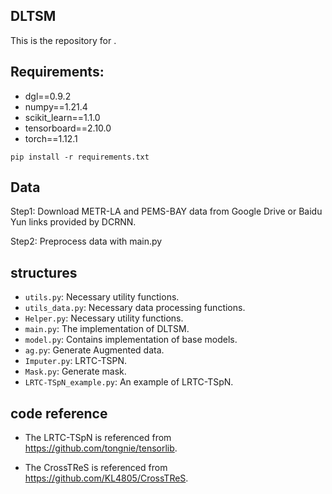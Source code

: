 
## DLTSM
This is the repository for <Deep Learning-Based Traffic Prediction with both Temporal and Spatial Missing
 Values>.

## Requirements:
  -  dgl==0.9.2
  -  numpy==1.21.4
  -  scikit_learn==1.1.0
  -  tensorboard==2.10.0
  -  torch==1.12.1
```
pip install -r requirements.txt
```


## Data
Step1:
Download METR-LA and PEMS-BAY data from Google Drive or Baidu Yun links provided by DCRNN.

Step2: 
Preprocess data with main.py

## structures
- `utils.py`: Necessary utility functions. 
- `utils_data.py`: Necessary data processing functions.
- `Helper.py`: Necessary utility functions. 
- `main.py`: The implementation of DLTSM.
- `model.py`: Contains implementation of base models. 
- `ag.py`: Generate Augmented data.
- `Imputer.py`: LRTC-TSPN.
- `Mask.py`: Generate mask.
- `LRTC-TSpN_example.py`: An example of LRTC-TSpN.

## code reference

 - The LRTC-TSpN is referenced from https://github.com/tongnie/tensorlib.

 - The CrossTReS is referenced from https://github.com/KL4805/CrossTReS.
